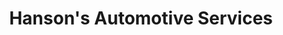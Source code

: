 ---
title: "Hanson's Automotive Services"
url: /nashua/hansons-automotive-services/
shop: car repair
---